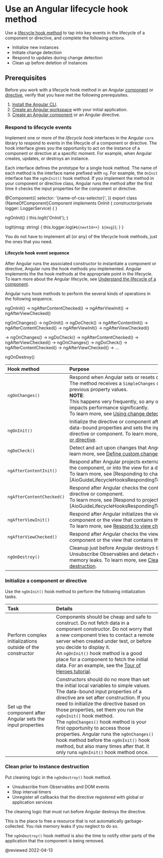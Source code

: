 # Use an Angular lifecycle hook method

Use a [lifecycle hook method][AioGuideGlossaryLifecycleHook] to tap into key events in the lifecycle of a component or directive, and complete the following actions.

*   Initialize new instances
*   Initiate change detection
*   Respond to updates during change detection
*   Clean up before deletion of instances

## Prerequisites

Before you work with a lifecycle hook method in an Angular [component][AioGuideGlossaryComponent] or [directive][AioGuideGlossaryDirective], verify that you have met the following prerequisites.

1.  [Install the Angular CLI][AioGuideSetupLocalInstallTheAngularCli].
1.  [Create an Angular workspace][AioGuideSetupLocalCreateAWorkspaceAndInitialApplication] with your initial application.
1.  [Create an Angular component][AioGuideComponentCreate] or an Angular directive.

### Respond to lifecycle events

Implement one or more of the *lifecycle hook* interfaces in the Angular `core` library to respond to events in the lifecycle of a component or directive.
The hook interface gives you the opportunity to act on the instance of a component or directive at a specific moment.
For example, when Angular creates, updates, or destroys an instance.

Each interface defines the prototype for a single hook method.
The name of each method is the interface name prefixed with `ng`.
For example, the `OnInit` interface has the `ngOnInit()` hook method.
If you implement the method in your component or directive class, Angular runs the method after the first time it checks the input properties for the component or directive.

<code-example format="typescript" header="Add ngOnInit() hook method" language="typescript">

&commat;Component({
  selector: '{name-of-css-selector}',
})
export class &lcub;NameOfComponent&rcub;Component implements OnInit {
  constructor(private logger: LoggerService) { }

  ngOnInit() {
    this.logIt('OnInit');
  }

  logIt(msg: string) {
    this.logger.log(`#${nextId++} ${msg}`);
  }
}

</code-example>

You do not have to implement all \(or any\) of the lifecycle hook methods, just the ones that you need.

#### Lifecycle hook event sequence

After Angular runs the associated constructor to instantiate a component or directive, Angular runs the hook methods you implemented.
Angular implements the the hook methods at the appropriate point in the lifecycle.
To learn more about the Angular lifecycle, see [Understand the lifecycle of a component][AioGuideComponentLifecycle].

Angular runs hook methods to perform the several kinds of operations in the following sequence.

<code-example format="none" header="Lifecycle hook method sequence" hideCopy language="none">

ngOnInit() &rarr; ngAfterContentChecked() &rarr; ngAfterViewInit() &rarr; ngAfterViewChecked()

</code-example>

<code-example format="none" header="Lifecycle hook method sequence: Detect changes when data-bound input is used" hideCopy language="none">

ngOnChanges() &rarr; ngOnInit() &rarr; ngDoCheck() &rarr; ngAfterContentInit()
 &rarr; ngAfterContentChecked() &rarr; ngAfterViewInit() &rarr; ngAfterViewChecked()

 &rarr; ngOnChanges() &rarr; ngDoCheck() &rarr; ngAfterContentChecked() &rarr; ngAfterViewChecked()
 &rarr; ngOnChanges() &rarr; ngDoCheck() &rarr; ngAfterContentChecked() &rarr; ngAfterViewChecked()
 &rarr; &hellip;

</code-example>

<code-example format="none" header="Lifecycle hook method sequence: Tasks before deletion of instances" hideCopy language="none">

ngOnDestroy()

</code-example>

| Hook method               | Purpose |
|:---                       |:---     |
| `ngOnChanges()`           | Respond when Angular sets or resets data-bound input properties. The method receives a `SimpleChanges` object of current and previous property values. <br /> **NOTE**: <br /> This happens very frequently, so any operation you perform here impacts performance significantly. <br /> To learn more, see [Using change detection hooks][AioGuideComponentLifecycleTutorialUseChangeDetectionHooks]. |
| `ngOnInit()`              | Initialize the directive or component after Angular first displays the data-bound properties and sets the input properties of the directive or component. To learn more, see [Initialize a component or directive][AioGuideComponentLifecycleInitializeAComponentOrDirective].                                                                                                                         |
| `ngDoCheck()`             | Detect and act upon changes that Angular does not detect. To learn more, see [Define custom change detection][AioGuideComponentLifecycleTutorialDefineCustomChangeDetection].                                                                                                                                                                                                                          |
| `ngAfterContentInit()`    | Respond after Angular projects external content into the view of the component, or into the view for a directive. <br /> To learn more, see [Responding to changes in content][AioGuideLifecycleHooksRespondingToProjectedContentChanges].                                                                                                                                                             |
| `ngAfterContentChecked()` | Respond after Angular checks the content projected into the directive or component. <br /> To learn more, see [Respond to projected content changes][AioGuideLifecycleHooksRespondingToProjectedContentChanges].                                                                                                                                                                                       |
| `ngAfterViewInit()`       | Respond after Angular initializes the views and child views of the component or the view that contains the directive. <br /> To learn more, see [Respond to view changes][AioGuideComponentLifecycleTutorialRespondToViewChanges].                                                                                                                                                                     |
| `ngAfterViewChecked()`    | Respond after Angular checks the views and child views of the component or the view that contains the directive.                                                                                                                                                                                                                                                                                       |
| `ngOnDestroy()`           | Cleanup just before Angular destroys the directive or component. Unsubscribe Observables and detach event handlers to avoid memory leaks. To learn more, see [Clean prior to instance destruction][AioGuideComponentLifecycleCleanPriorToInstanceDestruction].                                                                                                                                         |                                                                                                                                                                                                                                  |

### Initialize a component or directive

Use the `ngOnInit()` hook method to perform the following initialization tasks.

| Task                                                         | Details |
|:---                                                          |:---     |
| Perform complex initializations outside of the constructor   | Components should be cheap and safe to construct. Do not fetch data in a component constructor. Do not worry that a new component tries to contact a remote server when created under test, or before you decide to display it. <br /> An `ngOnInit()` hook method is a good place for a component to fetch the initial data. For an example, see the [Tour of Heroes tutorial][AioTutorialTohPt4CallItInNgoninit].                                                                                                                                                                  |
| Set up the component after Angular sets the input properties | Constructors should do no more than set the initial local variables to simple values. <br /> The data-bound input properties of a directive are set after construction. If you need to initialize the directive based on those properties, set them you run the `ngOnInit()` hook method. <div class="alert is-helpful"> The `ngOnChanges()` hook method is your first opportunity to access those properties. Angular runs the `ngOnChanges()` hook method before the `ngOnInit()` hook method, but also many times after that. It only runs `ngOnInit()` hook method once. </div> |

### Clean prior to instance destruction

Put cleaning logic in the `ngOnDestroy()` hook method.

*   Unsubscribe from Observables and DOM events
*   Stop interval timers
*   Unregister all callbacks that the directive registered with global or application services

The cleaning logic that must run before Angular destroys the directive.

This is the place to free a resource that is not automatically garbage-collected.
You risk memory leaks if you neglect to do so.

The `ngOnDestroy()` hook method is also the time to notify other parts of the application that the component is being removed.

<!-- links -->

[AioGuideComponentCreate]: guide/component/component-create "Create an Angular component | Angular"

[AioGuideComponentLifecycleCleanPriorToInstanceDestruction]: guide/component/component-usage-lifecycle-hooks#clean-prior-to-instance-destruction "Clean prior to instance destruction - Use an Angular lifecycle hook method | Angular"
[AioGuideComponentLifecycleInitializeAComponentOrDirective]: guide/component/component-usage-lifecycle-hooks#initialize-a-component-or-directive "Initialize a component or directive - Use an Angular lifecycle hook method | Angular"

[AioGuideComponentLifecycle]: guide/component/component-lifecycle "Understand the lifecycle of a component | Angular"

[AioGuideComponentLifecycleTutorialDefineCustomChangeDetection]: guide/component/component-example-lifecycle#define-custom-change-detection "Define custom change detection - Example: lifecycle hook methods | Angular"
[AioGuideComponentLifecycleTutorialRespondToViewChanges]: guide/component/component-example-lifecycle#respond-to-view-changes "Respond to view changes - Example: lifecycle hook methods | Angular"
[AioGuideComponentLifecycleTutorialUseChangeDetectionHooks]: guide/component/component-example-lifecycle#use-change-detection-hooks "Use change detection hooks - Example: lifecycle hook methods | Angular"

[AioGuideGlossaryComponent]: guide/glossary#component "component - Glossary | Angular"
[AioGuideGlossaryDirective]: guide/glossary#directive "directive - Glossary | Angular"
[AioGuideGlossaryLifecycleHook]: guide/glossary#lifecycle-hook "lifecycle hook - Glossary | Angular"

[AioGuideSetupLocalCreateAWorkspaceAndInitialApplication]: guide/setup-local#create-a-workspace-and-initial-application "Create a workspace and initial application - Setting up the local environment and workspace | Angular"
[AioGuideSetupLocalInstallTheAngularCli]: guide/setup-local#install-the-angular-cli "Install the Angular CLI - Setting up the local environment and workspace | Angular"

[AioTutorialTohPt4CallItInNgoninit]: tutorial/toh-pt4#call-it-in-ngoninit "Call it in ngOnInit() - Add services | Angular"

<!-- external links -->

<!-- end links -->

@reviewed 2022-04-13
